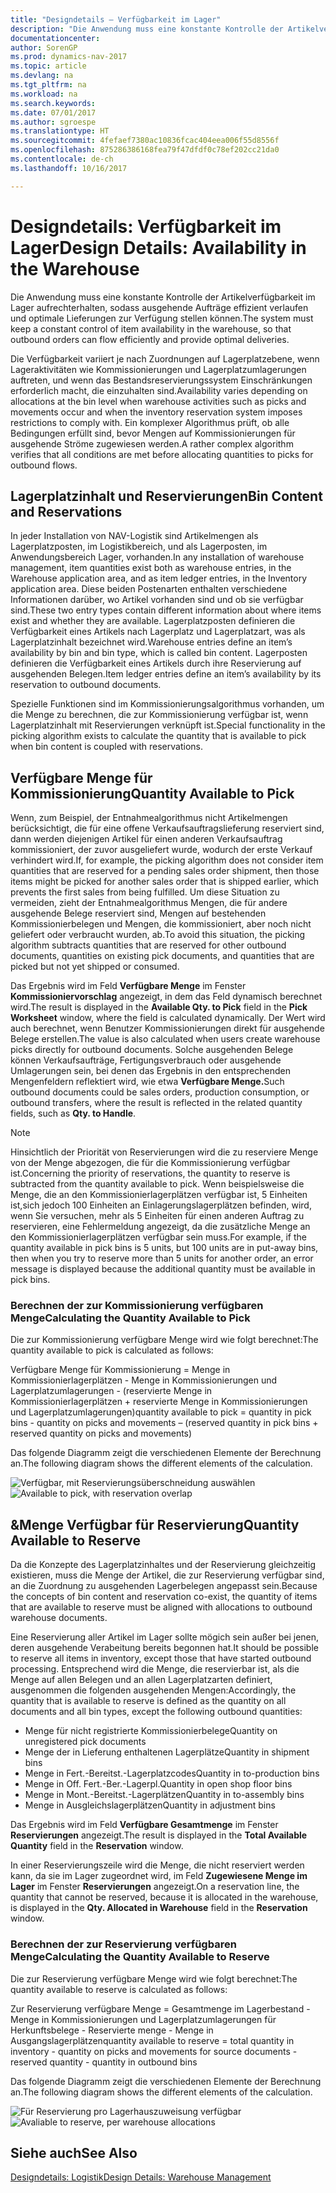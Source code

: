 ```yaml
---
title: "Designdetails – Verfügbarkeit im Lager"
description: "Die Anwendung muss eine konstante Kontrolle der Artikelverfügbarkeit im Lager aufrechterhalten, sodass ausgehende Aufträge effizient verlaufen und optimale Lieferungen zur Verfügung stellen können."
documentationcenter: 
author: SorenGP
ms.prod: dynamics-nav-2017
ms.topic: article
ms.devlang: na
ms.tgt_pltfrm: na
ms.workload: na
ms.search.keywords: 
ms.date: 07/01/2017
ms.author: sgroespe
ms.translationtype: HT
ms.sourcegitcommit: 4fefaef7380ac10836fcac404eea006f55d8556f
ms.openlocfilehash: 875286386168fea79f47dfdf0c78ef202cc21da0
ms.contentlocale: de-ch
ms.lasthandoff: 10/16/2017

---
```

# <a name="design-details-availability-in-the-warehouse"></a><span data-ttu-id="b5599-103">Designdetails: Verfügbarkeit im Lager</span><span class="sxs-lookup"><span data-stu-id="b5599-103">Design Details: Availability in the Warehouse</span></span>
<span data-ttu-id="b5599-104">Die Anwendung muss eine konstante Kontrolle der Artikelverfügbarkeit im Lager aufrechterhalten, sodass ausgehende Aufträge effizient verlaufen und optimale Lieferungen zur Verfügung stellen können.</span><span class="sxs-lookup"><span data-stu-id="b5599-104">The system must keep a constant control of item availability in the warehouse, so that outbound orders can flow efficiently and provide optimal deliveries.</span></span>  

 <span data-ttu-id="b5599-105">Die Verfügbarkeit variiert je nach Zuordnungen auf Lagerplatzebene, wenn Lageraktivitäten wie Kommissionierungen und Lagerplatzumlagerungen auftreten, und wenn das Bestandsreservierungssystem Einschränkungen erforderlich macht, die einzuhalten sind.</span><span class="sxs-lookup"><span data-stu-id="b5599-105">Availability varies depending on allocations at the bin level when warehouse activities such as picks and movements occur and when the inventory reservation system imposes restrictions to comply with.</span></span> <span data-ttu-id="b5599-106">Ein komplexer Algorithmus prüft, ob alle Bedingungen erfüllt sind, bevor Mengen auf Kommissionierungen für ausgehende Ströme zugewiesen werden.</span><span class="sxs-lookup"><span data-stu-id="b5599-106">A rather complex algorithm verifies that all conditions are met before allocating quantities to picks for outbound flows.</span></span>  

## <a name="bin-content-and-reservations"></a><span data-ttu-id="b5599-107">Lagerplatzinhalt und Reservierungen</span><span class="sxs-lookup"><span data-stu-id="b5599-107">Bin Content and Reservations</span></span>  
 <span data-ttu-id="b5599-108">In jeder Installation von NAV-Logistik sind Artikelmengen als Lagerplatzposten, im Logistikbereich, und als Lagerposten, im Anwendungsbereich Lager, vorhanden.</span><span class="sxs-lookup"><span data-stu-id="b5599-108">In any installation of warehouse management, item quantities exist both as warehouse entries, in the Warehouse application area, and as item ledger entries, in the Inventory application area.</span></span> <span data-ttu-id="b5599-109">Diese beiden Postenarten enthalten verschiedene Informationen darüber, wo Artikel vorhanden sind und ob sie verfügbar sind.</span><span class="sxs-lookup"><span data-stu-id="b5599-109">These two entry types contain different information about where items exist and whether they are available.</span></span> <span data-ttu-id="b5599-110">Lagerplatzposten definieren die Verfügbarkeit eines Artikels nach Lagerplatz und Lagerplatzart, was als Lagerplatzinhalt bezeichnet wird.</span><span class="sxs-lookup"><span data-stu-id="b5599-110">Warehouse entries define an item’s availability by bin and bin type, which is called bin content.</span></span> <span data-ttu-id="b5599-111">Lagerposten definieren die Verfügbarkeit eines Artikels durch ihre Reservierung auf ausgehenden Belegen.</span><span class="sxs-lookup"><span data-stu-id="b5599-111">Item ledger entries define an item’s availability by its reservation to outbound documents.</span></span>  

 <span data-ttu-id="b5599-112">Spezielle Funktionen sind im Kommissionierungsalgorithmus vorhanden, um die Menge zu berechnen, die zur Kommissionierung verfügbar ist, wenn Lagerplatzinhalt mit Reservierungen verknüpft ist.</span><span class="sxs-lookup"><span data-stu-id="b5599-112">Special functionality in the picking algorithm exists to calculate the quantity that is available to pick when bin content is coupled with reservations.</span></span>  

## <a name="quantity-available-to-pick"></a><span data-ttu-id="b5599-113">Verfügbare Menge für Kommissionierung</span><span class="sxs-lookup"><span data-stu-id="b5599-113">Quantity Available to Pick</span></span>  
 <span data-ttu-id="b5599-114">Wenn, zum Beispiel, der Entnahmealgorithmus nicht Artikelmengen berücksichtigt, die für eine offene Verkaufsauftragslieferung reserviert sind, dann werden diejenigen Artikel für einen anderen Verkaufsauftrag kommissioniert, der zuvor ausgeliefert wurde, wodurch der erste Verkauf verhindert wird.</span><span class="sxs-lookup"><span data-stu-id="b5599-114">If, for example, the picking algorithm does not consider item quantities that are reserved for a pending sales order shipment, then those items might be picked for another sales order that is shipped earlier, which prevents the first sales from being fulfilled.</span></span> <span data-ttu-id="b5599-115">Um diese Situation zu vermeiden, zieht der Entnahmealgorithmus Mengen, die für andere ausgehende Belege reserviert sind, Mengen auf bestehenden Kommissionierbelegen und Mengen, die kommissioniert, aber noch nicht geliefert oder verbraucht wurden, ab.</span><span class="sxs-lookup"><span data-stu-id="b5599-115">To avoid this situation, the picking algorithm subtracts quantities that are reserved for other outbound documents, quantities on existing pick documents, and quantities that are picked but not yet shipped or consumed.</span></span>  

 <span data-ttu-id="b5599-116">Das Ergebnis wird im Feld **Verfügbare Menge** im Fenster **Kommissioniervorschlag** angezeigt, in dem das Feld dynamisch berechnet wird.</span><span class="sxs-lookup"><span data-stu-id="b5599-116">The result is displayed in the **Available Qty. to Pick** field in the **Pick Worksheet** window, where the field is calculated dynamically.</span></span> <span data-ttu-id="b5599-117">Der Wert wird auch berechnet, wenn Benutzer Kommissionierungen direkt für ausgehende Belege erstellen.</span><span class="sxs-lookup"><span data-stu-id="b5599-117">The value is also calculated when users create warehouse picks directly for outbound documents.</span></span> <span data-ttu-id="b5599-118">Solche ausgehenden Belege können Verkaufsaufträge, Fertigungsverbrauch oder ausgehende Umlagerungen sein, bei denen das Ergebnis in den entsprechenden Mengenfeldern reflektiert wird, wie etwa **Verfügbare Menge.**</span><span class="sxs-lookup"><span data-stu-id="b5599-118">Such outbound documents could be sales orders, production consumption, or outbound transfers, where the result is reflected in the related quantity fields, such as **Qty. to Handle**.</span></span>  

> [!NOTE]  
>  <span data-ttu-id="b5599-119">Hinsichtlich der Priorität von Reservierungen wird die zu reserviere Menge von der Menge abgezogen, die für die Kommissionierung verfügbar ist.</span><span class="sxs-lookup"><span data-stu-id="b5599-119">Concerning the priority of reservations, the quantity to reserve is subtracted from the quantity available to pick.</span></span> <span data-ttu-id="b5599-120">Wenn beispielsweise die Menge, die an den Kommissionierlagerplätzen verfügbar ist, 5 Einheiten ist,sich jedoch 100 Einheiten an Einlagerungslagerplätzen befinden, wird, wenn Sie versuchen, mehr als 5 Einheiten für einen anderen Auftrag zu reservieren, eine Fehlermeldung angezeigt, da die zusätzliche Menge an den Kommissionierlagerplätzen verfügbar sein muss.</span><span class="sxs-lookup"><span data-stu-id="b5599-120">For example, if the quantity available in pick bins is 5 units, but 100 units are in put-away bins, then when you try to reserve more than 5 units for another order, an error message is displayed because the additional quantity must be available in pick bins.</span></span>  

### <a name="calculating-the-quantity-available-to-pick"></a><span data-ttu-id="b5599-121">Berechnen der zur Kommissionierung verfügbaren Menge</span><span class="sxs-lookup"><span data-stu-id="b5599-121">Calculating the Quantity Available to Pick</span></span>  
 <span data-ttu-id="b5599-122">Die zur Kommissionierung verfügbare Menge wird wie folgt berechnet:</span><span class="sxs-lookup"><span data-stu-id="b5599-122">The quantity available to pick is calculated as follows:</span></span>  

 <span data-ttu-id="b5599-123">Verfügbare Menge für Kommissionierung = Menge in Kommissionierlagerplätzen - Menge in Kommissionierungen und Lagerplatzumlagerungen - (reservierte Menge in Kommissionierlagerplätzen + reservierte Menge in Kommissionierungen und Lagerplatzumlagerungen)</span><span class="sxs-lookup"><span data-stu-id="b5599-123">quantity available to pick = quantity in pick bins - quantity on picks and movements – (reserved quantity in pick bins + reserved quantity on picks and movements)</span></span>  

 <span data-ttu-id="b5599-124">Das folgende Diagramm zeigt die verschiedenen Elemente der Berechnung an.</span><span class="sxs-lookup"><span data-stu-id="b5599-124">The following diagram shows the different elements of the calculation.</span></span>  

 <span data-ttu-id="b5599-125">![Verfügbar, mit Reservierungsüberschneidung auswählen](media/design_details_warehouse_management_availability_2.png "design_details_warehouse_management_availability_2")</span><span class="sxs-lookup"><span data-stu-id="b5599-125">![Available to pick, with reservation overlap](media/design_details_warehouse_management_availability_2.png "design_details_warehouse_management_availability_2")</span></span>  

## <a name="quantity-available-to-reserve"></a><span data-ttu-id="b5599-126">&Menge Verfügbar für Reservierung</span><span class="sxs-lookup"><span data-stu-id="b5599-126">Quantity Available to Reserve</span></span>  
 <span data-ttu-id="b5599-127">Da die Konzepte des Lagerplatzinhaltes und der Reservierung gleichzeitig existieren, muss die Menge der Artikel, die zur Reservierung verfügbar sind, an die Zuordnung zu ausgehenden Lagerbelegen angepasst sein.</span><span class="sxs-lookup"><span data-stu-id="b5599-127">Because the concepts of bin content and reservation co-exist, the quantity of items that are available to reserve must be aligned with allocations to outbound warehouse documents.</span></span>  

 <span data-ttu-id="b5599-128">Eine Reservierung aller Artikel im Lager sollte mögich sein außer bei jenen, deren ausgehende Verabeitung bereits begonnen hat.</span><span class="sxs-lookup"><span data-stu-id="b5599-128">It should be possible to reserve all items in inventory, except those that have started outbound processing.</span></span> <span data-ttu-id="b5599-129">Entsprechend wird die Menge, die reservierbar ist, als die Menge auf allen Belegen und an allen Lagerplatzarten definiert, ausgenommen die folgenden ausgehenden Mengen:</span><span class="sxs-lookup"><span data-stu-id="b5599-129">Accordingly, the quantity that is available to reserve is defined as the quantity on all documents and all bin types, except the following outbound quantities:</span></span>  

-   <span data-ttu-id="b5599-130">Menge für nicht registrierte Kommissionierbelege</span><span class="sxs-lookup"><span data-stu-id="b5599-130">Quantity on unregistered pick documents</span></span>  
-   <span data-ttu-id="b5599-131">Menge der in Lieferung enthaltenen Lagerplätze</span><span class="sxs-lookup"><span data-stu-id="b5599-131">Quantity in shipment bins</span></span>  
-   <span data-ttu-id="b5599-132">Menge in Fert.-Bereitst.-Lagerplatzcodes</span><span class="sxs-lookup"><span data-stu-id="b5599-132">Quantity in to-production bins</span></span>  
-   <span data-ttu-id="b5599-133">Menge in Off. Fert.-Ber.-Lagerpl.</span><span class="sxs-lookup"><span data-stu-id="b5599-133">Quantity in open shop floor bins</span></span>  
-   <span data-ttu-id="b5599-134">Menge in Mont.-Bereitst.-Lagerplätzen</span><span class="sxs-lookup"><span data-stu-id="b5599-134">Quantity in to-assembly bins</span></span>  
-   <span data-ttu-id="b5599-135">Menge in Ausgleichslagerplätzen</span><span class="sxs-lookup"><span data-stu-id="b5599-135">Quantity in adjustment bins</span></span>  

 <span data-ttu-id="b5599-136">Das Ergebnis wird im Feld **Verfügbare Gesamtmenge** im Fenster **Reservierungen** angezeigt.</span><span class="sxs-lookup"><span data-stu-id="b5599-136">The result is displayed in the **Total Available Quantity** field in the **Reservation** window.</span></span>  

 <span data-ttu-id="b5599-137">In einer Reservierungszeile wird die Menge, die nicht reserviert werden kann, da sie im Lager zugeordnet wird, im Feld **Zugewiesene Menge im Lager** im Fenster **Reservierungen** angezeigt.</span><span class="sxs-lookup"><span data-stu-id="b5599-137">On a reservation line, the quantity that cannot be reserved, because it is allocated in the warehouse, is displayed in the **Qty. Allocated in Warehouse** field in the **Reservation** window.</span></span>  

### <a name="calculating-the-quantity-available-to-reserve"></a><span data-ttu-id="b5599-138">Berechnen der zur Reservierung verfügbaren Menge</span><span class="sxs-lookup"><span data-stu-id="b5599-138">Calculating the Quantity Available to Reserve</span></span>  
 <span data-ttu-id="b5599-139">Die zur Reservierung verfügbare Menge wird wie folgt berechnet:</span><span class="sxs-lookup"><span data-stu-id="b5599-139">The quantity available to reserve is calculated as follows:</span></span>  

 <span data-ttu-id="b5599-140">Zur Reservierung verfügbare Menge = Gesamtmenge im Lagerbestand - Menge in Kommissionierungen und Lagerplatzumlagerungen für Herkunftsbelege - Reservierte menge - Menge in Ausgangslagerplätzen</span><span class="sxs-lookup"><span data-stu-id="b5599-140">quantity available to reserve = total quantity in inventory - quantity on picks and movements for source documents - reserved quantity - quantity in outbound bins</span></span>  

 <span data-ttu-id="b5599-141">Das folgende Diagramm zeigt die verschiedenen Elemente der Berechnung an.</span><span class="sxs-lookup"><span data-stu-id="b5599-141">The following diagram shows the different elements of the calculation.</span></span>  

 <span data-ttu-id="b5599-142">![Für Reservierung pro Lagerhauszuweisung verfügbar](media/design_details_warehouse_management_availability_3.png "design_details_warehouse_management_availability_3")</span><span class="sxs-lookup"><span data-stu-id="b5599-142">![Avaliable to reserve, per warehouse allocations](media/design_details_warehouse_management_availability_3.png "design_details_warehouse_management_availability_3")</span></span>  

## <a name="see-also"></a><span data-ttu-id="b5599-143">Siehe auch</span><span class="sxs-lookup"><span data-stu-id="b5599-143">See Also</span></span>  
 [<span data-ttu-id="b5599-144">Designdetails: Logistik</span><span class="sxs-lookup"><span data-stu-id="b5599-144">Design Details: Warehouse Management</span></span>](design-details-warehouse-management.md)


